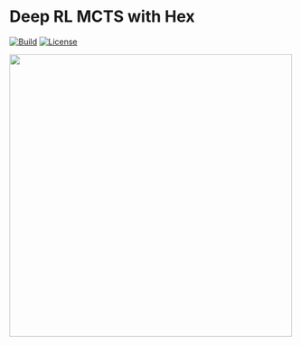 # Deep RL MCTS with Hex

[![Build][build-bagde]][build-link]
[![License][license-badge]][license-link]

<img src="https://github.com/simenrefsland/it3105-artificial-intelligence-programming/blob/master/images/hex.gif" width=500px>


[build-link]:    https://github.com/simenrefsland/deep-rl-mcts/actions/workflows/python-ci.yml
[license-link]:  https://github.com/simenrefsland/deep-rl-mcts/blob/master/LICENSE

[build-bagde]:   https://img.shields.io/github/actions/workflow/status/simenrefsland/deep-rl-mcts/python-ci.yml
[license-badge]: https://img.shields.io/github/license/simenrefsland/deep-rl-mcts?color=success

